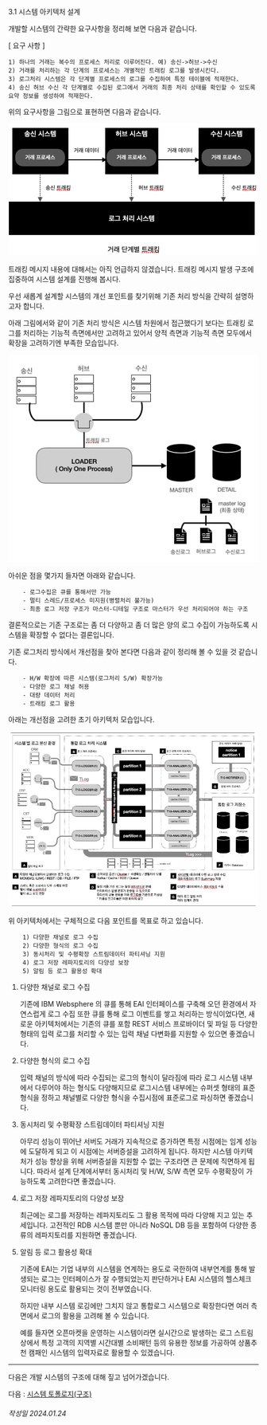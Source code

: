 3.1 시스템 아키텍처 설계

개발할 시스템의 간략한 요구사항을 정리해 보면 다음과 같습니다.


[ 요구 사항 ]
``````
1) 하나의 거래는 복수의 프로세스 처리로 이루어진다. 예) 송신->허브->수신 
2) 거래를 처리하는 각 단계의 프로세스는 개별적인 트래킹 로그를 발생시킨다.
3) 로그처리 시스템은 각 단계별 프로세스의 로그를 수집하여 특정 테이블에 적재한다.
4) 송신 허브 수신 각 단계별로 수집된 로그에서 거래의 최종 처리 상태를 확인할 수 있도록 요약 정보를 생성하여 적재한다.
``````

위의 요구사항을 그림으로 표현하면 다음과 같습니다.

![거래 단계별 트래킹](./images/fig01.요구사항.png)

트래킹 메시지 내용에 대해서는 아직 언급하지 않겠습니다. 트래킹 메시지 발생 구조에 집중하여 시스템 설계를 진행해 봅시다.

우선 새롭계 설계할 시스템의 걔선 포인트를 찾기위해 기존 처리 방식을 간략히 설명하고자 합니다.

아래 그림에서와 같이 기존 처리 방식은 시스템 차원에서 접근했다기 보다는 트래킹 로그를 처리하는 기능적 측면에서만 고려하고 있어서 양적 측면과 기능적 측면 모두에서 확장을 고려하기엔 부족한 모습입니다.

![새로운 아키텍처](./images/fig02.OLD아키텍처.png)

아쉬운 점을 몇가지 들자면 아래와 같습니다.
```
    - 로그수집은 큐를 통해서만 가능
    - 멀티 스레드/프로세스 미지원(병렬처리 불가능)
    - 최종 로그 저장 구조가 마스터-디테일 구조로 마스터가 우선 처리되어야 하는 구조
```
결론적으로는 기존 구조로는 좀 더 다양하고 좀 더 많은 양의 로그 수집이 가능하도록 시스템을 확장할 수 없다는 결론입니다.

기존 로그처리 방식에서 개선점을 찾아 본다면 다음과 같이 정리해 볼 수 있을 것 같습니다.

```
    - H/W 확장에 따른 시스템(로그처리 S/W) 확장가능
    - 다양한 로그 채널 허용 
    - 대량 데이터 처리
    - 트래킹 로그 활용
```

아래는 개선점을 고려한 초기 아키텍처 모습입니다.

![새로운 아키텍처](./images/fig03.NEW아키텍처.png)

위 아키텍처에서는 구체적으로 다음 포인트를 목표로 하고 있습니다.

```
    1) 다양한 채널로 로그 수집
    2) 다양한 형식의 로그 수집
    3) 동시처리 및 수평확장 스트림데이터 파티셔닝 지원
    4) 로그 저장 레파지토리의 다양성 보장
    5) 알림 등 로그 활용성 확대
```

1) 다양한 채널로 로그 수집 

    기존에 IBM Websphere 의 큐를 통해 EAI 인터페이스를 구축해 오던 환경에서 자연스럽게 로그 수집 또한 큐를 통해 로그 이벤트를 쌓고 처리하는 방식이었다면,
    새로운 아키텍처에서는 기존의 큐를 포함 REST 서비스 프로바이더 및 파일 등 다양한 형태의 입력 로그를 처리할 수 있는 입력 채널 다변화를 지원할 수 있으면 좋겠습니다.

2) 다양한 형식의 로그 수집

    입력 채널의 방식에 따라 수집되는 로그의 형식이 달라짐에 따라 로그 시스템 내부에서
    다루어야 하는 형식도 다양해지므로 로그시스템 내부에는 슈퍼셋 형태의 표준 형식을 정하고 채널별로 다양한 형식을 수집시점에 표준로그로 파싱하면 좋겠습니다.

3) 동시처리 및 수평확장 스트림데이터 파티셔닝 지원

    아무리 성능이 뛰어난 서버도 거래가 지속적으로 증가하면 특정 시점에는 임계 성능에 도달하게 되고 이 시점에는 서버증설을 고려하게 됩니다. 하지만 시스템 아키텍처가 성능 향상을 위해 서버증설을 지원할 수 없는 구조라면 큰 문제에 직면하게 됩니다. 따라서 설계 단계에서부터 동시처리 및 H/W, S/W 측면 모두 수평확장이 가능하도록 고려한다면 좋겠습니다.

4) 로그 저장 레파지토리의 다양성 보장

    최근에는 로그를 저장하는 레파지토리도 그 활용 목적에 따라 다양해 지고 있는 추세입니다. 고전적인 RDB 시스템 뿐만 아니라 NoSQL DB 등을 포함하여 다양한 종류의 레파지토리를 지원하면 좋겠습니다. 

5) 알림 등 로그 활용성 확대

    기존에 EAI는 기업 내부의 시스템을 연계하는 용도로 국한하여 내부연계를 통해 발생되는 로그는 인터페이스가 잘 수행되었는지 판단하거나 EAI 시스템의 헬스체크 모니터링 용도로 활용되는 것이 전부였습니다. 
    
    하지만 내부 시스템 로깅에만 그치지 않고 통합로그 시스템으로 확장한다면 여러 측면에서 로그의 활용을 고려해 볼 수 있습니다. 
    
    예를 들자면 오픈마켓을 운영하는 시스템이라면 실시간으로 발생하는 로그 스트림 상에서 특정 고객의 지역별 시간대별 소비패턴 등의 유용한 정보를 가공하여 상품추천 캠패인 시스템의 입력자료로 활용할 수 있겠습니다.

---

다음은 개발 시스템의 구조에 대해 짚고 넘어가겠습니다.

다음 : [시스템 토폴로지(구조)](P01-3-1-1-시스템토폴로지(구조).md) 

###### 작성일 2024.01.24